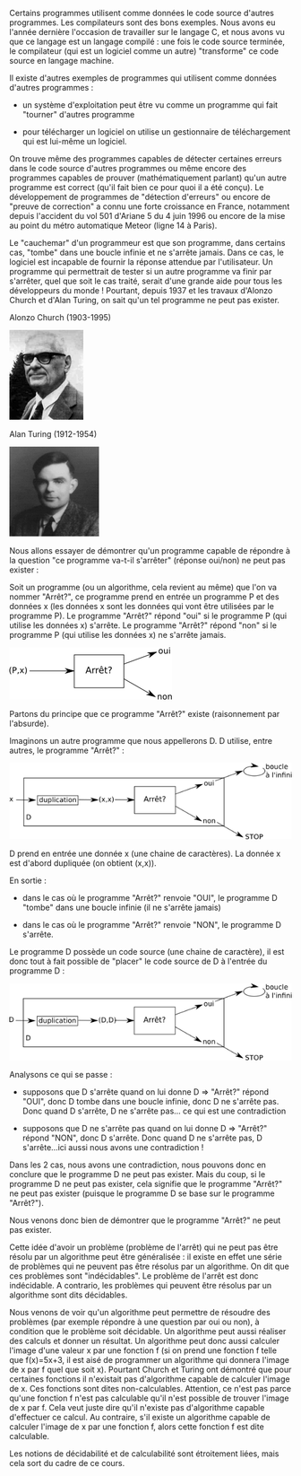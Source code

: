 Certains programmes utilisent comme données le code source d'autres programmes. Les compilateurs sont des bons exemples. Nous avons eu l'année dernière l'occasion de travailler sur le langage C, et nous avons vu que ce langage est un langage compilé : une fois le code source terminée, le compilateur (qui est un logiciel comme un autre) "transforme" ce code source en langage machine.

Il existe d'autres exemples de programmes qui utilisent comme données d'autres programmes :

- un système d'exploitation peut être vu comme un programme qui fait "tourner" d'autres programme

- pour télécharger un logiciel on utilise un gestionnaire de téléchargement qui est lui-même un logiciel.

On trouve même des programmes capables de détecter certaines erreurs dans le code source d'autres programmes ou même encore des programmes capables de prouver (mathématiquement parlant) qu'un autre programme est correct (qu'il fait bien ce pour quoi il a été conçu). Le développement de programmes de "détection d'erreurs" ou encore de "preuve de correction" a connu une forte croissance en France, notamment depuis l'accident du vol 501 d'Ariane 5 du 4 juin 1996 ou encore de la mise au point du métro automatique Meteor (ligne 14 à Paris).

Le "cauchemar" d'un programmeur est que son programme, dans certains cas, "tombe" dans une boucle infinie et ne s'arrête jamais. Dans ce cas, le logiciel est incapable de fournir la réponse attendue par l'utilisateur. Un programme qui permettrait de tester si un autre programme va finir par s'arrêter, quel que soit le cas traité, serait d'une grande aide pour tous les développeurs du monde ! Pourtant, depuis 1937 et les travaux d'Alonzo Church et d'Alan Turing, on sait qu'un tel programme ne peut pas exister.

Alonzo Church (1903-1995)

![Alonzo Church](img/c13c_1.jpg)

Alan Turing (1912-1954)

![Alan Turing](img/c13c_2.gif)

Nous allons essayer de démontrer qu'un programme capable de répondre à la question "ce programme va-t-il s'arrêter" (réponse oui/non) ne peut pas exister :

Soit un programme (ou un algorithme, cela revient au même) que l'on va nommer "Arrêt?", ce programme prend en entrée un programme P et des données x (les données x sont les données qui vont être utilisées par le programme P). Le programme "Arrêt?" répond "oui" si le programme P (qui utilise les données x) s'arrête. Le programme "Arrêt?" répond "non" si le programme P (qui utilise les données x) ne s'arrête jamais.

![](img/c13c_3.png)

Partons du principe que ce programme "Arrêt?" existe (raisonnement par l'absurde).

Imaginons un autre programme que nous appellerons D. D utilise, entre autres, le programme "Arrêt?" :

![](img/c13c_4.png)

D prend en entrée une donnée x (une chaine de caractères). La donnée x est d'abord dupliquée (on obtient (x,x)).

En sortie :

- dans le cas où le programme "Arrêt?" renvoie "OUI", le programme D "tombe" dans une boucle infinie (il ne s'arrête jamais)

- dans le cas où le programme "Arrêt?" renvoie "NON", le programme D s'arrête.

Le programme D possède un code source (une chaine de caractère), il est donc tout à fait possible de "placer" le code source de D à l'entrée du programme D :

![](img/c13c_5.png)

Analysons ce qui se passe :

- supposons que D s'arrête quand on lui donne D => "Arrêt?" répond "OUI", donc D tombe dans une boucle infinie, donc D ne s'arrête pas. Donc quand D s'arrête, D ne s'arrête pas... ce qui est une contradiction

- supposons que D ne s'arrête pas quand on lui donne D => "Arrêt?" répond "NON", donc D s'arrête. Donc quand D ne s'arrête pas, D s'arrête...ici aussi nous avons une contradiction !

Dans les 2 cas, nous avons une contradiction, nous pouvons donc en conclure que le programme D ne peut pas exister. Mais du coup, si le programme D ne peut pas exister, cela signifie que le programme "Arrêt?" ne peut pas exister (puisque le programme D se base sur le programme "Arrêt?").

Nous venons donc bien de démontrer que le programme "Arrêt?" ne peut pas exister.

Cette idée d'avoir un problème (problème de l'arrêt) qui ne peut pas être résolu par un algorithme peut être généralisée : il existe en effet une série de problèmes qui ne peuvent pas être résolus par un algorithme. On dit que ces problèmes sont "indécidables". Le problème de l'arrêt est donc indécidable. A contrario, les problèmes qui peuvent être résolus par un algorithme sont dits décidables.

Nous venons de voir qu'un algorithme peut permettre de résoudre des problèmes (par exemple répondre à une question par oui ou non), à condition que le problème soit décidable. Un algorithme peut aussi réaliser des calculs et donner un résultat. Un algorithme peut donc aussi calculer l'image d'une valeur x par une fonction f (si on prend une fonction f telle que f(x)=5x+3, il est aisé de programmer un algorithme qui donnera l'image de x par f quel que soit x). Pourtant Church et Turing ont démontré que pour certaines fonctions il n'existait pas d'algorithme capable de calculer l'image de x. Ces fonctions sont dites non-calculables. Attention, ce n'est pas parce qu'une fonction f n'est pas calculable qu'il n'est possible de trouver l'image de x par f. Cela veut juste dire qu'il n'existe pas d'algorithme capable d'effectuer ce calcul. Au contraire, s'il existe un algorithme capable de calculer l'image de x par une fonction f, alors cette fonction f est dite calculable.

Les notions de décidabilité et de calculabilité sont étroitement liées, mais cela sort du cadre de ce cours.